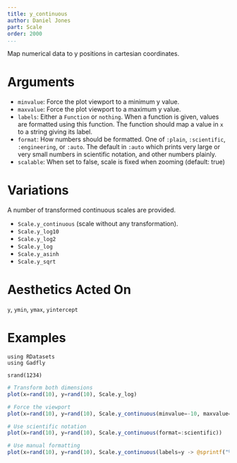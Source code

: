 ```yaml
---
title: y_continuous
author: Daniel Jones
part: Scale
order: 2000
...
```


Map numerical data to y positions in cartesian coordinates.

# Arguments

  * `minvalue`: Force the plot viewport to a minimum y value.
  * `maxvalue`: Force the plot viewport to a maximum y value.
  * `labels`: Either a `Function` or `nothing`. When a
    function is given, values are formatted using this function. The function
    should map a value in `x` to a string giving its label.
  * `format`: How numbers should be formatted. One of `:plain`, `:scientific`,
    `:engineering`, or `:auto`. The default in `:auto` which prints very large or very small
    numbers in scientific notation, and other numbers plainly.
  * `scalable`: When set to false, scale is fixed when zooming (default: true)

# Variations

A number of transformed continuous scales are provided.

  * `Scale.y_continuous` (scale without any transformation).
  * `Scale.y_log10`
  * `Scale.y_log2`
  * `Scale.y_log`
  * `Scale.y_asinh`
  * `Scale.y_sqrt`


# Aesthetics Acted On

`y`, `ymin`, `ymax`, `yintercept`

# Examples

```{.julia hide="true" results="none"}
using RDatasets
using Gadfly

srand(1234)
```

```julia
# Transform both dimensions
plot(x=rand(10), y=rand(10), Scale.y_log)
```

```julia
# Force the viewport
plot(x=rand(10), y=rand(10), Scale.y_continuous(minvalue=-10, maxvalue=10))
```

```julia
# Use scientific notation
plot(x=rand(10), y=rand(10), Scale.y_continuous(format=:scientific))
```

```julia
# Use manual formatting
plot(x=rand(10), y=rand(10), Scale.y_continuous(labels=y -> @sprintf("%0.4f", y)))
```

